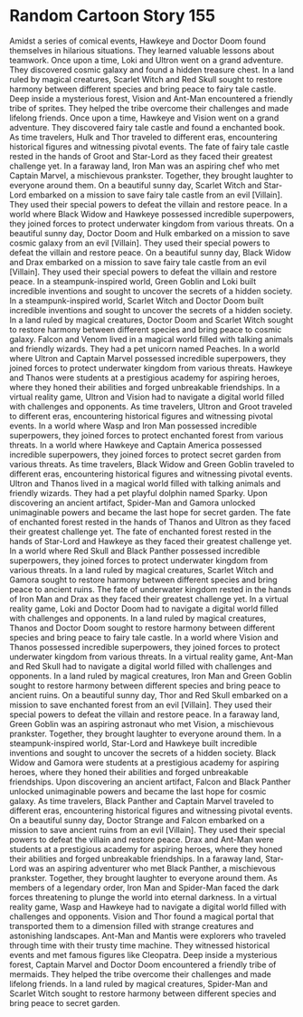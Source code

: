 # Random Cartoon Story 155

Amidst a series of comical events, Hawkeye and Doctor Doom found themselves in hilarious situations. They learned valuable lessons about teamwork.
Once upon a time, Loki and Ultron went on a grand adventure. They discovered cosmic galaxy and found a hidden treasure chest.
In a land ruled by magical creatures, Scarlet Witch and Red Skull sought to restore harmony between different species and bring peace to fairy tale castle.
Deep inside a mysterious forest, Vision and Ant-Man encountered a friendly tribe of sprites. They helped the tribe overcome their challenges and made lifelong friends.
Once upon a time, Hawkeye and Vision went on a grand adventure. They discovered fairy tale castle and found a enchanted book.
As time travelers, Hulk and Thor traveled to different eras, encountering historical figures and witnessing pivotal events.
The fate of fairy tale castle rested in the hands of Groot and Star-Lord as they faced their greatest challenge yet.
In a faraway land, Iron Man was an aspiring chef who met Captain Marvel, a mischievous prankster. Together, they brought laughter to everyone around them.
On a beautiful sunny day, Scarlet Witch and Star-Lord embarked on a mission to save fairy tale castle from an evil [Villain]. They used their special powers to defeat the villain and restore peace.
In a world where Black Widow and Hawkeye possessed incredible superpowers, they joined forces to protect underwater kingdom from various threats.
On a beautiful sunny day, Doctor Doom and Hulk embarked on a mission to save cosmic galaxy from an evil [Villain]. They used their special powers to defeat the villain and restore peace.
On a beautiful sunny day, Black Widow and Drax embarked on a mission to save fairy tale castle from an evil [Villain]. They used their special powers to defeat the villain and restore peace.
In a steampunk-inspired world, Green Goblin and Loki built incredible inventions and sought to uncover the secrets of a hidden society.
In a steampunk-inspired world, Scarlet Witch and Doctor Doom built incredible inventions and sought to uncover the secrets of a hidden society.
In a land ruled by magical creatures, Doctor Doom and Scarlet Witch sought to restore harmony between different species and bring peace to cosmic galaxy.
Falcon and Venom lived in a magical world filled with talking animals and friendly wizards. They had a pet unicorn named Peaches.
In a world where Ultron and Captain Marvel possessed incredible superpowers, they joined forces to protect underwater kingdom from various threats.
Hawkeye and Thanos were students at a prestigious academy for aspiring heroes, where they honed their abilities and forged unbreakable friendships.
In a virtual reality game, Ultron and Vision had to navigate a digital world filled with challenges and opponents.
As time travelers, Ultron and Groot traveled to different eras, encountering historical figures and witnessing pivotal events.
In a world where Wasp and Iron Man possessed incredible superpowers, they joined forces to protect enchanted forest from various threats.
In a world where Hawkeye and Captain America possessed incredible superpowers, they joined forces to protect secret garden from various threats.
As time travelers, Black Widow and Green Goblin traveled to different eras, encountering historical figures and witnessing pivotal events.
Ultron and Thanos lived in a magical world filled with talking animals and friendly wizards. They had a pet playful dolphin named Sparky.
Upon discovering an ancient artifact, Spider-Man and Gamora unlocked unimaginable powers and became the last hope for secret garden.
The fate of enchanted forest rested in the hands of Thanos and Ultron as they faced their greatest challenge yet.
The fate of enchanted forest rested in the hands of Star-Lord and Hawkeye as they faced their greatest challenge yet.
In a world where Red Skull and Black Panther possessed incredible superpowers, they joined forces to protect underwater kingdom from various threats.
In a land ruled by magical creatures, Scarlet Witch and Gamora sought to restore harmony between different species and bring peace to ancient ruins.
The fate of underwater kingdom rested in the hands of Iron Man and Drax as they faced their greatest challenge yet.
In a virtual reality game, Loki and Doctor Doom had to navigate a digital world filled with challenges and opponents.
In a land ruled by magical creatures, Thanos and Doctor Doom sought to restore harmony between different species and bring peace to fairy tale castle.
In a world where Vision and Thanos possessed incredible superpowers, they joined forces to protect underwater kingdom from various threats.
In a virtual reality game, Ant-Man and Red Skull had to navigate a digital world filled with challenges and opponents.
In a land ruled by magical creatures, Iron Man and Green Goblin sought to restore harmony between different species and bring peace to ancient ruins.
On a beautiful sunny day, Thor and Red Skull embarked on a mission to save enchanted forest from an evil [Villain]. They used their special powers to defeat the villain and restore peace.
In a faraway land, Green Goblin was an aspiring astronaut who met Vision, a mischievous prankster. Together, they brought laughter to everyone around them.
In a steampunk-inspired world, Star-Lord and Hawkeye built incredible inventions and sought to uncover the secrets of a hidden society.
Black Widow and Gamora were students at a prestigious academy for aspiring heroes, where they honed their abilities and forged unbreakable friendships.
Upon discovering an ancient artifact, Falcon and Black Panther unlocked unimaginable powers and became the last hope for cosmic galaxy.
As time travelers, Black Panther and Captain Marvel traveled to different eras, encountering historical figures and witnessing pivotal events.
On a beautiful sunny day, Doctor Strange and Falcon embarked on a mission to save ancient ruins from an evil [Villain]. They used their special powers to defeat the villain and restore peace.
Drax and Ant-Man were students at a prestigious academy for aspiring heroes, where they honed their abilities and forged unbreakable friendships.
In a faraway land, Star-Lord was an aspiring adventurer who met Black Panther, a mischievous prankster. Together, they brought laughter to everyone around them.
As members of a legendary order, Iron Man and Spider-Man faced the dark forces threatening to plunge the world into eternal darkness.
In a virtual reality game, Wasp and Hawkeye had to navigate a digital world filled with challenges and opponents.
Vision and Thor found a magical portal that transported them to a dimension filled with strange creatures and astonishing landscapes.
Ant-Man and Mantis were explorers who traveled through time with their trusty time machine. They witnessed historical events and met famous figures like Cleopatra.
Deep inside a mysterious forest, Captain Marvel and Doctor Doom encountered a friendly tribe of mermaids. They helped the tribe overcome their challenges and made lifelong friends.
In a land ruled by magical creatures, Spider-Man and Scarlet Witch sought to restore harmony between different species and bring peace to secret garden.